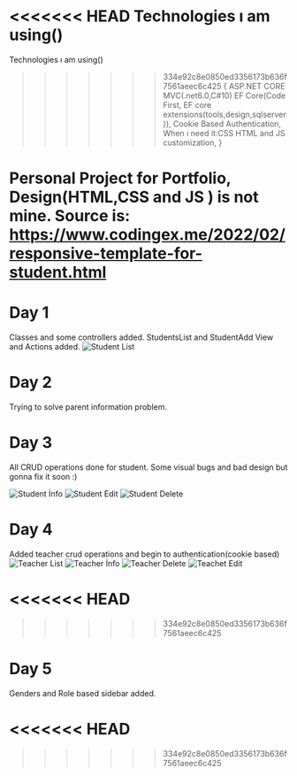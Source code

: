 <<<<<<< HEAD
﻿Technologies ı am using()
=======
Technologies ı am using()
>>>>>>> 334e92c8e0850ed3356173b636f7561aeec6c425
{
ASP.NET CORE MVC(.net6.0,C#10)
EF Core(Code First, EF core extensions(tools,design,sqlserver)),
Cookie Based Authentication,
When ı need it:CSS HTML and JS customization,
}

# Personal Project for Portfolio, Design(HTML,CSS and JS ) is not mine. Source is: https://www.codingex.me/2022/02/responsive-template-for-student.html

# Day 1

Classes and some controllers added. StudentsList and StudentAdd View and Actions added.
![Student List](https://user-images.githubusercontent.com/62712555/195993976-3bb4973b-9684-4182-9c66-85b2b3dc054b.png)

# Day 2

Trying to solve parent information problem.

# Day 3
All CRUD operations done for student. Some visual bugs and bad design but gonna fix it soon :)

![Student İnfo](https://user-images.githubusercontent.com/62712555/195993984-6f0d342a-93c7-436e-9f07-05d4c04768d6.png)
![Student Edit](https://user-images.githubusercontent.com/62712555/195993986-d3a64439-614f-4861-baa3-b47ce442782f.png)
![Student Delete](https://user-images.githubusercontent.com/62712555/195993993-665b0e01-756e-4feb-a48e-b8a5f6068b9d.png)

# Day 4 

Added teacher crud operations and begin to authentication(cookie based)
![Teacher List](https://user-images.githubusercontent.com/62712555/195993998-634281a9-8640-4ede-bc09-be7b84856a1b.png)
![Teacher İnfo](https://user-images.githubusercontent.com/62712555/195994014-26acbcaf-f7ab-4af3-8021-767c2f3191c1.png)
![Teacher Delete](https://user-images.githubusercontent.com/62712555/195994026-140cc0d5-9f46-45ac-95f1-cdbd4f90ba24.png)
![Teachet Edit](https://user-images.githubusercontent.com/62712555/195994031-d0cc361d-e535-4632-af44-55456e6df2ea.png)


<<<<<<< HEAD
=======

>>>>>>> 334e92c8e0850ed3356173b636f7561aeec6c425
# Day 5
Genders and Role based sidebar added.


<<<<<<< HEAD
=======

>>>>>>> 334e92c8e0850ed3356173b636f7561aeec6c425

